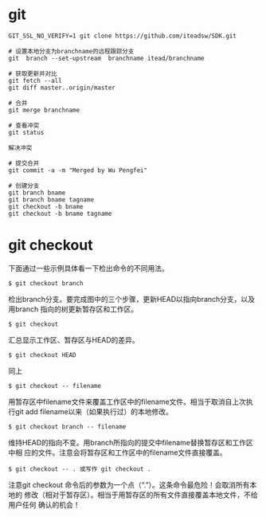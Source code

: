 # git 

    GIT_SSL_NO_VERIFY=1 git clone https://github.com/iteadsw/SDK.git
    
    # 设置本地分支为branchname的远程跟踪分支
    git  branch --set-upstream  branchname itead/branchname
    
    # 获取更新并对比
    git fetch --all
    git diff master..origin/master
    
    # 合并
    git merge branchname
    
    # 查看冲突
    git status
    
    解决冲突
    
    # 提交合并
    git commit -a -m "Merged by Wu Pengfei"
    
    # 创建分支
    git branch bname
    git branch bname tagname
    git checkout -b bname
    git checkout -b bname tagname
    

# git checkout

下面通过一些示例具体看一下检出命令的不同用法。

    $ git checkout branch
    
检出branch分支。要完成图中的三个步骤，更新HEAD以指向branch分支，以及用branch  指向的树更新暂存区和工作区。

    $ git checkout
汇总显示工作区、暂存区与HEAD的差异。

    $ git checkout HEAD
    
同上

    $ git checkout -- filename
    
用暂存区中filename文件来覆盖工作区中的filename文件。相当于取消自上次执行git add filename以来（如果执行过）的本地修改。

    $ git checkout branch -- filename
    
维持HEAD的指向不变。用branch所指向的提交中filename替换暂存区和工作区中相   应的文件。注意会将暂存区和工作区中的filename文件直接覆盖。

    $ git checkout -- . 或写作 git checkout .
    
注意git checkout 命令后的参数为一个点（“.”）。这条命令最危险！会取消所有本地的  修改（相对于暂存区）。相当于用暂存区的所有文件直接覆盖本地文件，不给用户任何       确认的机会！
